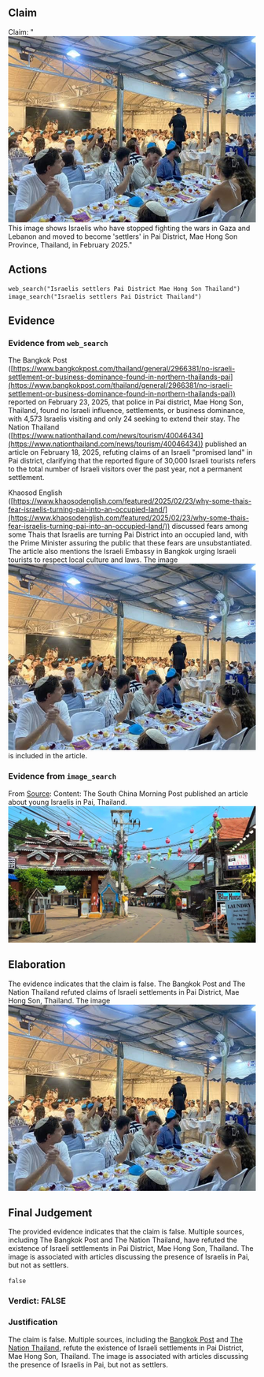 ## Claim
Claim: "![image 4](media/3.jpg) This image shows Israelis who have stopped fighting the wars in Gaza and Lebanon and moved to become 'settlers' in Pai District, Mae Hong Son Province, Thailand, in February 2025."

## Actions
```
web_search("Israelis settlers Pai District Mae Hong Son Thailand")
image_search("Israelis settlers Pai District Thailand")
```

## Evidence
### Evidence from `web_search`
The Bangkok Post ([https://www.bangkokpost.com/thailand/general/2966381/no-israeli-settlement-or-business-dominance-found-in-northern-thailands-pai](https://www.bangkokpost.com/thailand/general/2966381/no-israeli-settlement-or-business-dominance-found-in-northern-thailands-pai)) reported on February 23, 2025, that police in Pai district, Mae Hong Son, Thailand, found no Israeli influence, settlements, or business dominance, with 4,573 Israelis visiting and only 24 seeking to extend their stay. The Nation Thailand ([https://www.nationthailand.com/news/tourism/40046434](https://www.nationthailand.com/news/tourism/40046434)) published an article on February 18, 2025, refuting claims of an Israeli "promised land" in Pai district, clarifying that the reported figure of 30,000 Israeli tourists refers to the total number of Israeli visitors over the past year, not a permanent settlement.

Khaosod English ([https://www.khaosodenglish.com/featured/2025/02/23/why-some-thais-fear-israelis-turning-pai-into-an-occupied-land/](https://www.khaosodenglish.com/featured/2025/02/23/why-some-thais-fear-israelis-turning-pai-into-an-occupied-land/)) discussed fears among some Thais that Israelis are turning Pai District into an occupied land, with the Prime Minister assuring the public that these fears are unsubstantiated. The article also mentions the Israeli Embassy in Bangkok urging Israeli tourists to respect local culture and laws. The image ![image 4](media/3.jpg) is included in the article.


### Evidence from `image_search`
From [Source](https://www.scmp.com/week-asia/lifestyle-culture/article/3299193/young-israelis-rile-thailands-pai-town-their-bad-behaviour): 
Content: The South China Morning Post published an article about young Israelis in Pai, Thailand. ![image 839](media/2025-07-20_09-56-1753005395-914622.jpg)


## Elaboration
The evidence indicates that the claim is false. The Bangkok Post and The Nation Thailand refuted claims of Israeli settlements in Pai District, Mae Hong Son, Thailand. The image ![image 4](media/3.jpg)

## Final Judgement
The provided evidence indicates that the claim is false. Multiple sources, including The Bangkok Post and The Nation Thailand, have refuted the existence of Israeli settlements in Pai District, Mae Hong Son, Thailand. The image is associated with articles discussing the presence of Israelis in Pai, but not as settlers.

`false`


### Verdict: FALSE

### Justification
The claim is false. Multiple sources, including the [Bangkok Post](https://www.bangkokpost.com/thailand/general/2966381/no-israeli-settlement-or-business-dominance-found-in-northern-thailands-pai) and [The Nation Thailand](https://www.nationthailand.com/news/tourism/40046434), refute the existence of Israeli settlements in Pai District, Mae Hong Son, Thailand. The image is associated with articles discussing the presence of Israelis in Pai, but not as settlers.
